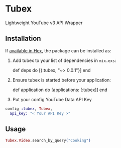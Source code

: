 # Tubex

Lightweight YouTube v3 API Wrapper

## Installation

If [available in Hex](https://hex.pm/docs/publish), the package can be installed as:

  1. Add tubex to your list of dependencies in `mix.exs`:

        def deps do
          [{:tubex, "~> 0.0.1"}]
        end

  2. Ensure tubex is started before your application:

        def application do
          [applications: [:tubex]]
        end

  3. Put your config YouTube Data API Key

```elixir
config :tubex, Tubex,
  api_key: "< Your API Key >"
```


## Usage

```elixir
Tubex.Video.search_by_query("Cooking")
```
